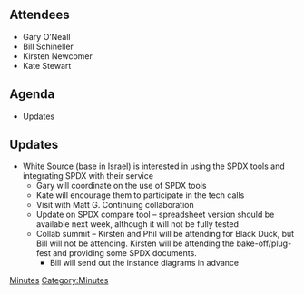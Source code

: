 ## Attendees

  - Gary O’Neall
  - Bill Schineller
  - Kirsten Newcomer
  - Kate Stewart

## Agenda

  - Updates

## Updates

  - White Source (base in Israel) is interested in using the SPDX tools
    and integrating SPDX with their service
      - Gary will coordinate on the use of SPDX tools
      - Kate will encourage them to participate in the tech calls
      - Visit with Matt G. Continuing collaboration
      - Update on SPDX compare tool – spreadsheet version should be
        available next week, although it will not be fully tested
      - Collab summit – Kirsten and Phil will be attending for Black
        Duck, but Bill will not be attending. Kirsten will be attending
        the bake-off/plug-fest and providing some SPDX documents.
          - Bill will send out the instance diagrams in advance

[Minutes](Category:Technical "wikilink")
[Category:Minutes](Category:Minutes "wikilink")
